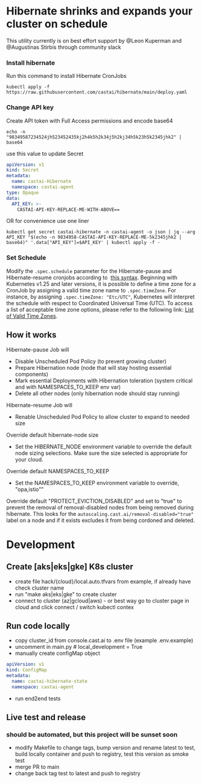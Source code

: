 # Hibernate shrinks and expands your cluster on schedule

This utility currently is on best effort support by @Leon Kuperman and @Augustinas Stirbis through community slack

### Install hibernate

Run this command to install Hibernate CronJobs

```shell
kubectl apply -f https://raw.githubusercontent.com/castai/hibernate/main/deploy.yaml
```

### Change API key

Create API token with Full Access permissions and encode base64

```shell
echo -n "98349587234524jh523452435kj2h4k5h2k34j5h2kj34h5k23h5k2345jhk2" | base64
```

use this value to update Secret

```yaml
apiVersion: v1
kind: Secret
metadata:
  name: castai-Hibernate
  namespace: castai-agent
type: Opaque
data:
  API_KEY: >-
    CASTAI-API-KEY-REPLACE-ME-WITH-ABOVE==
```
 
OR for convenience use one liner

```shell
kubectl get secret castai-hibernate -n castai-agent -o json | jq --arg API_KEY "$(echo -n 9834958-CASTAI-API-KEY-REPLACE-ME-5k2345jhk2 | base64)" '.data["API_KEY"]=$API_KEY' | kubectl apply -f -
```

### Set Schedule 

Modify the `.spec.schedule` parameter for the Hibernate-pause and Hibernate-resume cronjobs according to  [this syntax](https://kubernetes.io/docs/concepts/workloads/controllers/cron-jobs/#schedule-syntax). Beginning with Kubernetes v1.25 and later versions, it is possible to define a time zone for a CronJob by assigning a valid time zone name to `.spec.timeZone`. For instance, by assigning `.spec.timeZone: "Etc/UTC"`, Kubernetes will interpret the schedule with respect to Coordinated Universal Time (UTC). To access a list of acceptable time zone options, please refer to the following link: [List of Valid Time Zones](https://en.wikipedia.org/wiki/List_of_tz_database_time_zones).


## How it works

Hibernate-pause Job will 
 - Disable Unscheduled Pod Policy (to prevent growing cluster)
 - Prepare Hibernation node (node that will stay hosting essential components)
 - Mark essential Deployments with Hibernation toleration (system critical and with NAMESPACES_TO_KEEP env var)
 - Delete all other nodes (only hibernation node should stay running)

Hibernate-resume Job will
 - Renable Unscheduled Pod Policy to allow cluster to expand to needed size

Override default hibernate-node size
 - Set the HIBERNATE_NODE environment variable to override the default node sizing selections. Make sure the size selected is appropriate for your cloud. 

Override default NAMESPACES_TO_KEEP
 - Set the NAMESPACES_TO_KEEP environment variable to override, "opa,istio"" 

Override default "PROTECT_EVICTION_DISABLED" and set to "true" to prevent the removal of removal-disabled nodes from being removed during hibernate. This looks for the `autoscaling.cast.ai/removal-disabled="true"` label on a node and if it exists excludes it from being cordoned and deleted.

# Development

## Create [aks|eks|gke] K8s cluster 
- create file hack/{cloud}/local.auto.tfvars from example, if already have check cluster name
- run "make aks|eks|gke" to create cluster
- connect to cluster (az|gcloud|aws) - or best way go to cluster page in cloud and click connect / switch kubectl contex

## Run code locally
- copy cluster_id from console.cast.ai to .env file (example .env.example)
- uncomment in main.py # local_development = True
- manually create configMap object

```yaml
apiVersion: v1
kind: ConfigMap
metadata:
  name: castai-hibernate-state
  namespace: castai-agent
```

- run end2end tests

## Live test and release
### should be automated, but this project will be sunset soon

- modify Makefile to change tags, bump version and rename latest to test, build locally container and push to registry, test this version as smoke test
- merge PR to main
- change back tag test to latest and push to registry
